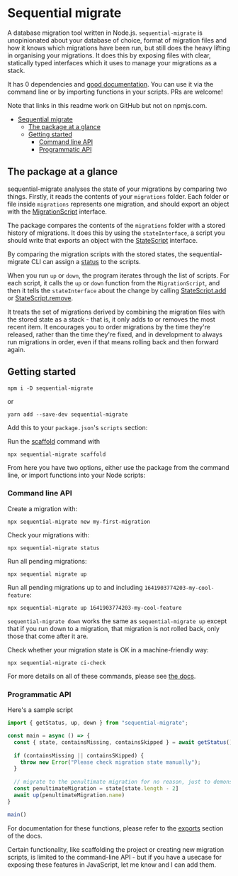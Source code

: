 # Sequential migrate

A database migration tool written in Node.js. `sequential-migrate` is unopinionated about your database of choice, format of migration files and how it knows which migrations have been run, but still does the heavy lifting in organising your migrations. It does this by exposing files with clear, statically typed interfaces which it uses to manage your migrations as a stack. 

It has 0 dependencies and [good documentation](https://ivo-evans.github.io/sequential-migrate/). You can use it via the command line or by importing functions in your scripts. PRs are welcome!

Note that links in this readme work on GitHub but not on npmjs.com.

- [Sequential migrate](#sequential-migrate)
  - [The package at a glance](#the-package-at-a-glance)
  - [Getting started](#getting-started)
    - [Command line API](#command-line-api)
    - [Programmatic API](#programmatic-api)

## The package at a glance

sequential-migrate analyses the state of your migrations by comparing two things. Firstly, it reads the contents of your `migrations` folder. Each folder or file inside `migrations` represents one migration, and should export an object with the [MigrationScript](https://ivo-evans.github.io/sequential-migrate/interfaces/MigrationScript.html) interface.

The package compares the contents of the `migrations` folder with a stored history of migrations. It does this by using the `stateInterface`, a script you should write that exports an object with the [StateScript](https://ivo-evans.github.io/sequential-migrate/interfaces/StateScript.html) interface.

By comparing the migration scripts with the stored states, the sequential-migrate CLI can assign a [status](https://ivo-evans.github.io/sequential-migrate/enums/MIGRATION_STATUS.html) to the scripts.

When you run `up` or `down`, the program iterates through the list of scripts. For each script, it calls the `up` or `down` function from the `MigrationScript`, and then it tells the `stateInterface` about the change by calling [StateScript.add](https://ivo-evans.github.io/sequential-migrate/interfaces/StateScript.html#add) or [StateScript.remove](https://ivo-evans.github.io/sequential-migrate/interfaces/StateScript.html#remove).

It treats the set of migrations derived by combining the migration files with the stored state as a stack - that is, it only adds to or removes the most recent item. It encourages you to order migrations by the time they're released, rather than the time they're fixed, and in development to always run migrations in order, even if that means rolling back and then forward again.

## Getting started

```
npm i -D sequential-migrate
```

or

```
yarn add --save-dev sequential-migrate
```

Add this to your `package.json`'s `scripts` section:

Run the [scaffold](https://ivo-evans.github.io/sequential-migrate/enums/COMMAND.html#SCAFFOLD) command with 

```
npx sequential-migrate scaffold
```

From here you have two options, either use the package from the command line, or import functions into your Node scripts:

### Command line API

Create a migration with:

```
npx sequential-migrate new my-first-migration
```

Check your migrations with:

```
npx sequential-migrate status
```

Run all pending migrations:

```
npx sequential migrate up
```

Run all pending migrations up to and including `1641903774203-my-cool-feature`:

```
npx sequential-migrate up 1641903774203-my-cool-feature
```

`sequential-migrate down` works the same as `sequential-migrate up` except that if you run down to a migration, that migration is not rolled back, only those that come after it are. 

Check whether your migration state is OK in a machine-friendly way:

```
npx sequential-migrate ci-check
```

For more details on all of these commands, please see [the docs](https://ivo-evans.github.io/sequential-migrate/enums/COMMAND.html).

### Programmatic API

Here's a sample script

```javascript
import { getStatus, up, down } from "sequential-migrate";

const main = async () => {
  const { state, containsMissing, containsSkipped } = await getStatus()
  
  if (containsMissing || containsSKipped) {
    throw new Error("Please check migration state manually");
  }
  
  // migrate to the penultimate migration for no reason, just to demonstrate how up function works
  const penultimateMigration = state[state.length - 2]
  await up(penultimateMigration.name)
}

main()
```

For documentation for these functions, please refer to the [exports](https://ivo-evans.github.io/sequential-migrate/docs/modules.html) section of the docs.

Certain functionality, like scaffolding the project or creating new migration scripts, is limited to the command-line API - but if you have a usecase for exposing these features in JavaScript, let me know and I can add them.
